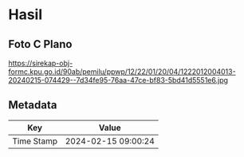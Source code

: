 # Hasil

## Foto C Plano

https://sirekap-obj-formc.kpu.go.id/90ab/pemilu/ppwp/12/22/01/20/04/1222012004013-20240215-074429--7d34fe95-76aa-47ce-bf83-5bd41d5551e6.jpg


## Metadata

| Key        | Value               |
| ---------- | ------------------- |
| Time Stamp | 2024-02-15 09:00:24 |



